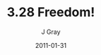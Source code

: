 ---
title: '3.28 Freedom!'
alt: 'Mysteries of the Arcana'
date: '2011-01-31'
author: 'J Gray'
artist: 'Keira'
chapter: '3 Two by Two'
filler: false
---